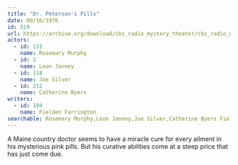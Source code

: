 ```yaml
---
title: "Dr. Peterson's Pills"
date: 09/16/1976
id: 519
url: https://archive.org/download/cbs_radio_mystery_theater/cbs_radio_mystery_theater-0501-0550.zip/cbs_radio_mystery_theater-0501-0550%2Fcbsrmt_0519_dr_petersons_pills.mp3
actors:  
  - id: 131
    name: Rosemary Murphy  
  - id: 2
    name: Leon Janney  
  - id: 118
    name: Joe Silver  
  - id: 212
    name: Catherine Byers
writers:  
  - id: 194
    name: Fielden Farrington
searchable: Rosemary Murphy,Leon Janney,Joe Silver,Catherine Byers Fielden Farrington
---
```

A Maine country doctor seems to have a miracle cure for every ailment in his mysterious pink pills. But his curative abilities come at a steep price that has just come due.